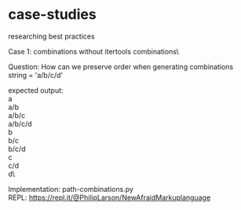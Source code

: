 # case-studies
researching best practices

Case 1: combinations without itertools combinations\

Question: How can we preserve order when generating combinations\
string = 'a/b/c/d'

expected output:\
a\
a/b\
a/b/c\
a/b/c/d\
b\
b/c\
b/c/d\
c\
c/d\
d\


Implementation: path-combinations.py\
REPL: https://repl.it/@PhilipLarson/NewAfraidMarkuplanguage
